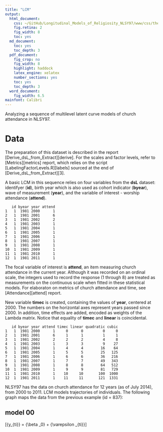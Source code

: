 ```yaml
---
title: "LCM"
output:
  html_document:
    css: ~/GitHub/Longitudinal_Models_of_Religiosity_NLSY97/www/css/thesis.css
    fig.retina: 2
    fig_width: 8
    toc: yes
  md_document:
    toc: yes
    toc_depth: 3
  pdf_document:
    fig_crop: no
    fig_width: 8
    highlight: haddock
    latex_engine: xelatex
    number_sections: yes
    toc: yes
    toc_depth: 3
  word_document:
    fig_width: 6.5
mainfont: Calibri
---
```





<!--  Set the working directory to the repository's base directory; this assumes the report is nested inside of only one directory.-->












Analyzing a sequence of multilevel latent curve models of church attendance in NLSY97.

# Data

The preparation of this dataset is described in the report [Derive_dsL_from_Extract][derive]. For the scales and factor levels, refer to [Metrics][metrics] report, which relies on the script  [LabelingFactorLevels.R][labels] sourced at the end of [Derive_dsL_from_Extract][3].

A basic LCM in this sequence relies on four variables from the **dsL** dataset: identifyer (**id**), birth year which is also used as cohort indicator (**byear**), wave of measurement (**year**), and the variable of interest - worship attendance (**attend**). 

```
   id byear year attend
1   1  1981 2000      1
2   1  1981 2001      6
3   1  1981 2002      2
4   1  1981 2003      1
5   1  1981 2004      1
6   1  1981 2005      1
7   1  1981 2006      1
8   1  1981 2007      1
9   1  1981 2008      1
10  1  1981 2009      1
11  1  1981 2010      1
12  1  1981 2011      1
```

The focal variable of interest is **attend**, an item measuring church attendance in the current year. Although it was recorded on an ordinal scale, the integers used to record the response (1 through 8) are treated as measurements on the continuous scale when fitted in these statistical models. For elaboraton on metrics of church attendance and time, see [Attendance][attend] report.


New variable **timec** is created, containing the values of **year**, centered at 2000. The numbers on the horizontal axes represent years passed since 2000. In addition, time effects are added, encoded as  weights of the Lambda matrix. Notice that equality of **timec** and **linear** is coincidental. 

```
   id byear year attend timec linear quadratic cubic
1   1  1981 2000      1     0      0         0     0
2   1  1981 2001      6     1      1         1     1
3   1  1981 2002      2     2      2         4     8
4   1  1981 2003      1     3      3         9    27
5   1  1981 2004      1     4      4        16    64
6   1  1981 2005      1     5      5        25   125
7   1  1981 2006      1     6      6        36   216
8   1  1981 2007      1     7      7        49   343
9   1  1981 2008      1     8      8        64   512
10  1  1981 2009      1     9      9        81   729
11  1  1981 2010      1    10     10       100  1000
12  1  1981 2011      1    11     11       121  1331
```

NLSY97 has the data on church attendance for 12 years (as of July 2014), from 2000 to 2011. LCM models trajectories of individuals. The following graph maps the data from the previous example (id = 837):  
## model 00

\[{y_{ti}} = {\beta _0} + {\varepsilon _{ti}}\]  





